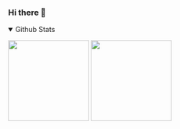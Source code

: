 ### Hi there 👋

<!--
**GoldenaArcher/GoldenaArcher** is a ✨ _special_ ✨ repository because its `README.md` (this file) appears on your GitHub profile.

Here are some ideas to get you started:

- 🔭 I’m currently working on ...
- 🌱 I’m currently learning ...
- 👯 I’m looking to collaborate on ...
- 🤔 I’m looking for help with ...
- 💬 Ask me about ...
- 📫 How to reach me: ...
- 😄 Pronouns: ...
- ⚡ Fun fact: ...
-->

<details open>
    <summary>Github Stats</summary>
    <p>
        <img src="https://github-readme-stats.vercel.app/api?username=GoldenaArcher&count_private=true&show_icons=true&theme=dracula)" height=165px />
        <img src="https://github-readme-stats.vercel.app/api/top-langs/?username=GoldenaArcher&layout=compact&count_private=true&show_icons=true&theme=dracula)" height=165px />
    </p>
</details>
